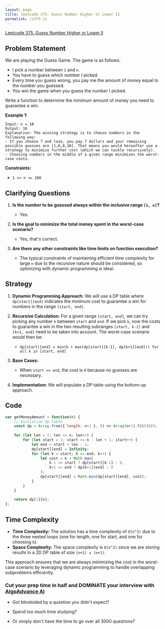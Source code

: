 ```yaml
---
layout: page
title: leetcode 375. Guess Number Higher or Lower II
permalink: /s375-js
---
```

[Leetcode 375. Guess Number Higher or Lower II](https://algoadvance.github.io/algoadvance/l375)
## Problem Statement

We are playing the Guess Game. The game is as follows:

- I pick a number between `1` and `n`. 
- You have to guess which number I picked.
- Every time you guess wrong, you pay me the amount of money equal to the number you guessed.
- You win the game when you guess the number I picked.

Write a function to determine the minimum amount of money you need to guarantee a win.

**Example 1:**

```
Input: n = 10
Output: 16
Explanation: The winning strategy is to choose numbers in the following way:
- If you choose 7 and lose, you pay 7 dollars and your remaining possible guesses are [1,6,8,10]. That means you would hereafter use a strategy to minimize further cost (which we can tackle recursively).
- Choosing numbers in the middle of a given range minimizes the worst-case costs.
```

**Constraints:**

- `1 <= n <= 200`

## Clarifying Questions

1. **Is the number to be guessed always within the inclusive range `[1, n]`?**
   - Yes.
   
2. **Is the goal to minimize the total money spent in the worst-case scenario?**
   - Yes, that's correct.

3. **Are there any other constraints like time limits on function execution?**
   - The typical constraints of maintaining efficient time complexity for large `n` due to the recursive nature should be considered, so optimizing with dynamic programming is ideal.

## Strategy

1. **Dynamic Programming Approach:** We will use a DP table where `dp[start][end]` indicates the minimum cost to guarantee a win for numbers in the range `[start, end]`.
   
2. **Recursive Calculation:** For a given range `[start, end]`, we can try picking any number `k` between `start` and `end`. If we pick `k`, now the costs to guarantee a win in the two resulting subranges `[start, k-1]` and `[k+1, end]` need to be taken into account. The worst-case scenario would then be:
   - `dp[start][end] = min(k + max(dp[start][k-1], dp[k+1][end])) for all k in [start, end]`

3. **Base Cases:**
   - When `start >= end`, the cost is `0` because no guesses are necessary.

4. **Implementation:** We will populate a DP table using the bottom-up approach.

## Code

```javascript
var getMoneyAmount = function(n) {
    // Initialize dp table
    const dp = Array.from({ length: n+1 }, () => Array(n+1).fill(0));
    
    for (let len = 2; len <= n; len++) {
        for (let start = 1; start <= n - len + 1; start++) {
            let end = start + len - 1;
            dp[start][end] = Infinity;
            for (let k = start; k <= end; k++) {
                let cost = k + Math.max(
                    k-1 >= start ? dp[start][k-1] : 0,
                    k+1 <= end ? dp[k+1][end] : 0
                );
                dp[start][end] = Math.min(dp[start][end], cost);
            }
        }
    }
    
    return dp[1][n];
};
```

## Time Complexity

- **Time Complexity:** The solution has a time complexity of `O(n^3)` due to the three nested loops (one for length, one for start, and one for choosing `k`).
- **Space Complexity:** The space complexity is `O(n^2)` since we are storing results in a 2D DP table of size `(n+1) x (n+1)`.

This approach ensures that we are always minimizing the cost in the worst-case scenario by leveraging dynamic programming to handle overlapping subproblems efficiently.


### Cut your prep time in half and DOMINATE your interview with [AlgoAdvance AI](https://algoAdvance.com)

- Got blindsided by a question you didn't expect?

- Spend too much time studying?

- Or simply don't have the time to go over all 3000 questions?

